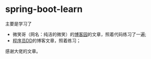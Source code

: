 # spring-boot-learn

主要是学习了
- 微笑哥（网名：纯洁的微笑）的[博客园](https://www.cnblogs.com/ityouknow/)的文章，照着代码练习了一遍;
- [程序员DD](http://blog.didispace.com/)的博客文章，照着练习；

感谢大佬的文章。


